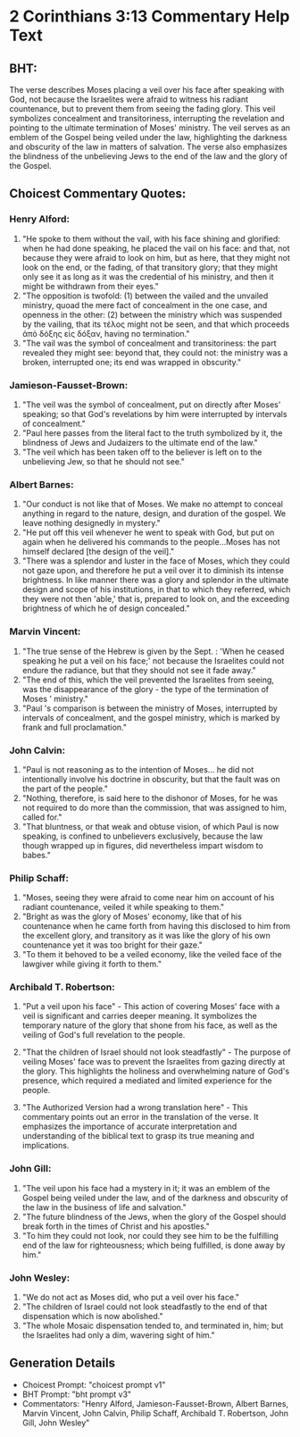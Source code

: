 # 2 Corinthians 3:13 Commentary Help Text

## BHT:
The verse describes Moses placing a veil over his face after speaking with God, not because the Israelites were afraid to witness his radiant countenance, but to prevent them from seeing the fading glory. This veil symbolizes concealment and transitoriness, interrupting the revelation and pointing to the ultimate termination of Moses' ministry. The veil serves as an emblem of the Gospel being veiled under the law, highlighting the darkness and obscurity of the law in matters of salvation. The verse also emphasizes the blindness of the unbelieving Jews to the end of the law and the glory of the Gospel.

## Choicest Commentary Quotes:
### Henry Alford:
1. "He spoke to them without the vail, with his face shining and glorified: when he had done speaking, he placed the vail on his face: and that, not because they were afraid to look on him, but as here, that they might not look on the end, or the fading, of that transitory glory; that they might only see it as long as it was the credential of his ministry, and then it might be withdrawn from their eyes."
2. "The opposition is twofold: (1) between the vailed and the unvailed ministry, quoad the mere fact of concealment in the one case, and openness in the other: (2) between the ministry which was suspended by the vailing, that its τέλος might not be seen, and that which proceeds ἀπὸ δόξης εἰς δόξαν, having no termination."
3. "The vail was the symbol of concealment and transitoriness: the part revealed they might see: beyond that, they could not: the ministry was a broken, interrupted one; its end was wrapped in obscurity."

### Jamieson-Fausset-Brown:
1. "The veil was the symbol of concealment, put on directly after Moses' speaking; so that God's revelations by him were interrupted by intervals of concealment."
2. "Paul here passes from the literal fact to the truth symbolized by it, the blindness of Jews and Judaizers to the ultimate end of the law."
3. "The veil which has been taken off to the believer is left on to the unbelieving Jew, so that he should not see."

### Albert Barnes:
1. "Our conduct is not like that of Moses. We make no attempt to conceal anything in regard to the nature, design, and duration of the gospel. We leave nothing designedly in mystery." 
2. "He put off this veil whenever he went to speak with God, but put on again when he delivered his commands to the people...Moses has not himself declared [the design of the veil]."
3. "There was a splendor and luster in the face of Moses, which they could not gaze upon, and therefore he put a veil over it to diminish its intense brightness. In like manner there was a glory and splendor in the ultimate design and scope of his institutions, in that to which they referred, which they were not then 'able,' that is, prepared to look on, and the exceeding brightness of which he of design concealed."

### Marvin Vincent:
1. "The true sense of the Hebrew is given by the Sept. : 'When he ceased speaking he put a veil on his face;' not because the Israelites could not endure the radiance, but that they should not see it fade away."
2. "The end of this, which the veil prevented the Israelites from seeing, was the disappearance of the glory - the type of the termination of Moses ' ministry."
3. "Paul 's comparison is between the ministry of Moses, interrupted by intervals of concealment, and the gospel ministry, which is marked by frank and full proclamation."

### John Calvin:
1. "Paul is not reasoning as to the intention of Moses... he did not intentionally involve his doctrine in obscurity, but that the fault was on the part of the people."
2. "Nothing, therefore, is said here to the dishonor of Moses, for he was not required to do more than the commission, that was assigned to him, called for."
3. "That bluntness, or that weak and obtuse vision, of which Paul is now speaking, is confined to unbelievers exclusively, because the law though wrapped up in figures, did nevertheless impart wisdom to babes."

### Philip Schaff:
1. "Moses, seeing they were afraid to come near him on account of his radiant countenance, veiled it while speaking to them." 
2. "Bright as was the glory of Moses' economy, like that of his countenance when he came forth from having this disclosed to him from the excellent glory, and transitory as it was like the glory of his own countenance yet it was too bright for their gaze." 
3. "To them it behoved to be a veiled economy, like the veiled face of the lawgiver while giving it forth to them."

### Archibald T. Robertson:
1. "Put a veil upon his face" - This action of covering Moses' face with a veil is significant and carries deeper meaning. It symbolizes the temporary nature of the glory that shone from his face, as well as the veiling of God's full revelation to the people. 

2. "That the children of Israel should not look steadfastly" - The purpose of veiling Moses' face was to prevent the Israelites from gazing directly at the glory. This highlights the holiness and overwhelming nature of God's presence, which required a mediated and limited experience for the people.

3. "The Authorized Version had a wrong translation here" - This commentary points out an error in the translation of the verse. It emphasizes the importance of accurate interpretation and understanding of the biblical text to grasp its true meaning and implications.

### John Gill:
1. "The veil upon his face had a mystery in it; it was an emblem of the Gospel being veiled under the law, and of the darkness and obscurity of the law in the business of life and salvation."
2. "The future blindness of the Jews, when the glory of the Gospel should break forth in the times of Christ and his apostles."
3. "To him they could not look, nor could they see him to be the fulfilling end of the law for righteousness; which being fulfilled, is done away by him."

### John Wesley:
1. "We do not act as Moses did, who put a veil over his face." 
2. "The children of Israel could not look steadfastly to the end of that dispensation which is now abolished."
3. "The whole Mosaic dispensation tended to, and terminated in, him; but the Israelites had only a dim, wavering sight of him."


## Generation Details
- Choicest Prompt: "choicest prompt v1"
- BHT Prompt: "bht prompt v3"
- Commentators: "Henry Alford, Jamieson-Fausset-Brown, Albert Barnes, Marvin Vincent, John Calvin, Philip Schaff, Archibald T. Robertson, John Gill, John Wesley"
